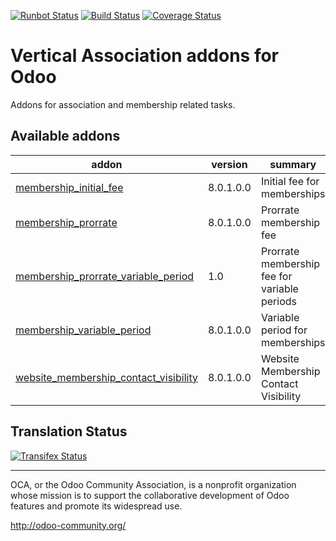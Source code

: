 [![Runbot Status](https://runbot.odoo-community.org/runbot/badge/flat/208/8.0.svg)](https://runbot.odoo-community.org/runbot/repo/github-com-oca-vertical-association-208)
[![Build Status](https://travis-ci.org/OCA/vertical-association.svg?branch=8.0)](https://travis-ci.org/OCA/vertical-association)
[![Coverage Status](https://coveralls.io/repos/OCA/vertical-association/badge.svg?branch=8.0)](https://coveralls.io/r/OCA/vertical-association?branch=8.0)

# Vertical Association addons for Odoo 

Addons for association and membership related tasks.

[//]: # (addons)
Available addons
----------------
addon | version | summary
--- | --- | ---
[membership_initial_fee](membership_initial_fee/) | 8.0.1.0.0 | Initial fee for memberships
[membership_prorrate](membership_prorrate/) | 8.0.1.0.0 | Prorrate membership fee
[membership_prorrate_variable_period](membership_prorrate_variable_period/) | 1.0 | Prorrate membership fee for variable periods
[membership_variable_period](membership_variable_period/) | 8.0.1.0.0 | Variable period for memberships
[website_membership_contact_visibility](website_membership_contact_visibility/) | 8.0.1.0.0 | Website Membership Contact Visibility

[//]: # (end addons)

Translation Status
------------------
[![Transifex Status](https://www.transifex.com/projects/p/OCA-vertical-association-8-0/chart/image_png)](https://www.transifex.com/projects/p/OCA-vertical-association-8-0)

----

OCA, or the Odoo Community Association, is a nonprofit organization whose
mission is to support the collaborative development of Odoo features and
promote its widespread use.

http://odoo-community.org/
